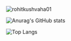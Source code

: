 
<img src="https://komarev.com/ghpvc/?username=rohitkushvaha01&label=Profile%20views&color=0e75b6&style=flat" alt="rohitkushvaha01" />


![Anurag's GitHub stats](https://github-readme-stats.vercel.app/api?username=rohitkushvaha01&theme=codeSTACKr&show_icons=true)

![Top Langs](https://github-readme-stats.vercel.app/api/top-langs/?username=rohitkushvaha01&layout=compact&theme=codeSTACKr)



